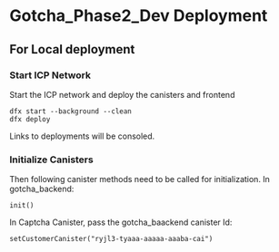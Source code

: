 # Gotcha_Phase2_Dev Deployment

## For Local deployment

### Start ICP Network
Start the ICP network and deploy the canisters and frontend
```
dfx start --background --clean
dfx deploy
```
Links to deployments will be consoled.

### Initialize Canisters
Then following canister methods need to be called for initialization.
In gotcha_backend:
```
init()
```
In Captcha Canister, pass the gotcha_baackend canister Id:
```
setCustomerCanister("ryjl3-tyaaa-aaaaa-aaaba-cai")
```
